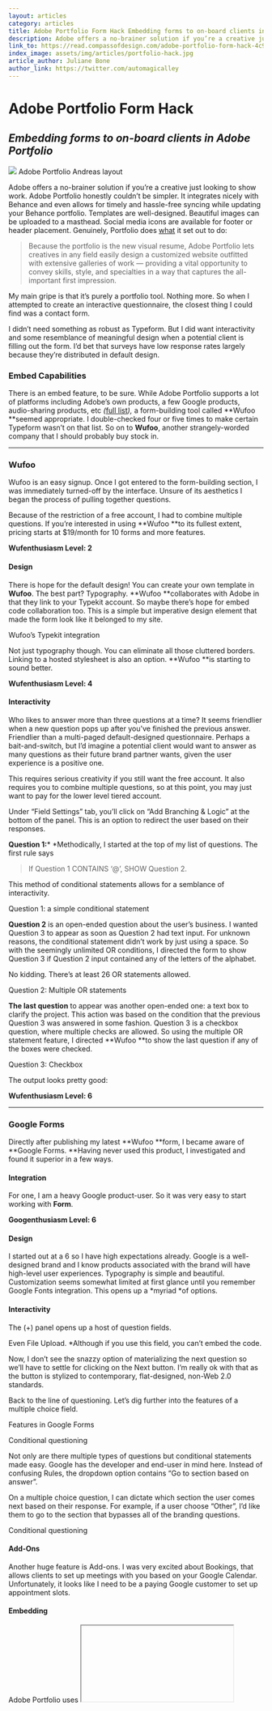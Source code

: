 ```yaml
---
layout: articles
category: articles
title: Adobe Portfolio Form Hack Embedding forms to on-board clients in Adobe Portfolio
description: Adobe offers a no-brainer solution if you’re a creative just looking to show work. Adobe Portfolio honestly couldn’t be simpler. It integrates nicely with Behance and even allows for timely and hassle-free syncing while updating your Behance portfolio. Templates are well-designed. Beautiful images can be uploaded to a masthead.
link_to: https://read.compassofdesign.com/adobe-portfolio-form-hack-4c9a6e2f3c42
index_image: assets/img/articles/portfolio-hack.jpg
article_author: Juliane Bone
author_link: https://twitter.com/automagicalley
---
```

# Adobe Portfolio Form Hack

## *Embedding forms to on-board clients in Adobe Portfolio*

![](https://cdn-images-1.medium.com/max/800/1*Hv-z4LnCJshrhf3uyOtkPQ.png)
<span class="figcaption_hack">Adobe Portfolio Andreas layout</span>

Adobe offers a no-brainer solution if you’re a creative just looking to show
work. Adobe Portfolio honestly couldn’t be simpler. It integrates nicely with
Behance and even allows for timely and hassle-free syncing while updating your
Behance portfolio. Templates are well-designed. Beautiful images can be uploaded
to a masthead. Social media icons are available for footer or header placement.
Genuinely, Portfolio does
[what](https://theblog.adobe.com/introducing-adobe-portfolio-creative-websites/)
it set out to do:

> Because the portfolio is the new visual resume, Adobe Portfolio lets creatives
> in any field easily design a customized website outfitted with extensive
galleries of work — providing a vital opportunity to convey skills, style, and
specialties in a way that captures the all-important first impression.

My main gripe is that it’s purely a portfolio tool. Nothing more. So when I
attempted to create an interactive questionnaire, the closest thing I could find
was a contact form.

I didn’t need something as robust as Typeform. But I did want interactivity and
some resemblance of meaningful design when a potential client is filling out the
form. I’d bet that surveys have low response rates largely because they’re
distributed in default design.

### Embed Capabilities

There is an embed feature, to be sure. While Adobe Portfolio supports a lot of
platforms including Adobe’s own products, a few Google products, audio-sharing
products, etc *(*[full
list](https://help.myportfolio.com/hc/en-us/articles/215684818-What-Embed-Codes-do-you-support)*),*
a form-building tool called **Wufoo **seemed appropriate. I double-checked four
or five times to make certain Typeform wasn’t on that list. So on to **Wufoo**,
another strangely-worded company that I should probably buy stock in.

*****

### Wufoo

Wufoo is an easy signup. Once I got entered to the form-building section, I was
immediately turned-off by the interface. Unsure of its aesthetics I began the
process of pulling together questions.

Because of the restriction of a free account, I had to combine multiple
questions. If you’re interested in using **Wufoo **to its fullest extent,
pricing starts at $19/month for 10 forms and more features.

**Wufenthusiasm Level: 2**

#### Design

There is hope for the default design! You can create your own template in
**Wufoo**. The best part? Typography. **Wufoo **collaborates with Adobe in that
they link to your Typekit account. So maybe there’s hope for embed code
collaboration too. This is a simple but imperative design element that made the
form look like it belonged to my site.

<span class="figcaption_hack">Wufoo’s Typekit integration</span>

Not just typography though. You can eliminate all those cluttered borders.
Linking to a hosted stylesheet is also an option. **Wufoo **is starting to sound
better.

**Wufenthusiasm Level: 4**

#### Interactivity

Who likes to answer more than three questions at a time? It seems friendlier
when a new question pops up after you've finished the previous answer.
Friendlier than a multi-paged default-designed questionnaire. Perhaps a
bait-and-switch, but I’d imagine a potential client would want to answer as many
questions as their future brand partner wants, given the user experience is a
positive one.

This requires serious creativity if you still want the free account. It also
requires you to combine multiple questions, so at this point, you may just want
to pay for the lower level tiered account.

Under “Field Settings” tab, you’ll click on “Add Branching & Logic” at the
bottom of the panel. This is an option to redirect the user based on their
responses.

**Question 1:*** *Methodically, I started at the top of my list of questions.
The first rule says

> If Question 1 CONTAINS ‘@’, SHOW Question 2.

This method of conditional statements allows for a semblance of interactivity.

<span class="figcaption_hack">Question 1: a simple conditional statement</span>

**Question 2** is an open-ended question about the user’s business. I wanted
Question 3 to appear as soon as Question 2 had text input. For unknown reasons,
the conditional statement didn’t work by just using a space. So with the
seemingly unlimited OR conditions, I directed the form to show Question 3 if
Question 2 input contained any of the letters of the alphabet.

No kidding. There’s at least 26 OR statements allowed.

<span class="figcaption_hack">Question 2: Multiple OR statements</span>

**The last question** to appear was another open-ended one: a text box to
clarify the project. This action was based on the condition that the previous
Question 3 was answered in some fashion. Question 3 is a checkbox question,
where multiple checks are allowed. So using the multiple OR statement feature, I
directed **Wufoo **to show the last question if any of the boxes were checked.

<span class="figcaption_hack">Question 3: Checkbox</span>

The output looks pretty good:

**Wufenthusiasm Level: 6**

*****

### Google Forms

Directly after publishing my latest **Wufoo **form, I became aware of **Google
Forms. **Having never used this product, I investigated and found it superior in
a few ways.

#### Integration

For one, I am a heavy Google product-user. So it was very easy to start working
with **Form**.

**Googenthusiasm Level: 6**

#### Design

I started out at a 6 so I have high expectations already. Google is a
well-designed brand and I know products associated with the brand will have
high-level user experiences. Typography is simple and beautiful. Customization
seems somewhat limited at first glance until you remember Google Fonts
integration. This opens up a *myriad *of options.

#### Interactivity

The (+) panel opens up a host of question fields.

Even File Upload. *Although if you use this field, you can’t embed the code.

Now, I don’t see the snazzy option of materializing the next question so we’ll
have to settle for clicking on the Next button. I’m really ok with that as the
button is stylized to contemporary, flat-designed, non-Web 2.0 standards.

Back to the line of questioning. Let’s dig further into the features of a
multiple choice field.

<span class="figcaption_hack">Features in Google Forms</span>

<span class="figcaption_hack">Conditional questioning</span>

Not only are there multiple types of questions but conditional statements made
easy. Google has the developer and end-user in mind here. Instead of confusing
Rules, the dropdown option contains “Go to section based on answer”.

On a multiple choice question, I can dictate which section the user comes next
based on their response. For example, if a user choose “Other”, I’d like them to
go to the section that bypasses all of the branding questions.

<span class="figcaption_hack">Conditional questioning</span>

#### Add-Ons

Another huge feature is Add-ons. I was very excited about Bookings, that allows
clients to set up meetings with you based on your Google Calendar.
Unfortunately, it looks like I need to be a paying Google customer to set up
appointment slots.

#### Embedding

Adobe Portfolio uses <iframe> embed codes, so **Google Forms **embed capability
eluded me at first. So a simple copy/paste function is all you need. Here’s the
final:

**Googenthusiasm Level: 8**

*****

### Review

#### Google Forms vs Wufoo Enthusiasm: Google +2

Looks like Google Forms is the winner.

Try it out! Submit a form and you’ll see conditional logic in action.

Also if you try to pass off lackluster answers, you’ll see another feature
called *response validation*. I might need a copywriter to help me set a
friendlier tone in response validation.

* [Portfolio](https://read.compassofdesign.com/tagged/portfolio?source=post)
* [Onboarding](https://read.compassofdesign.com/tagged/onboarding?source=post)
* [Hack](https://read.compassofdesign.com/tagged/hacks?source=post)
* [Adobe
Portfolio](https://read.compassofdesign.com/tagged/adobe-portfolio?source=post)
* [Google Forms](https://read.compassofdesign.com/tagged/google-forms?source=post)

By clapping more or less, you can signal to us which stories really stand out.

### [Juliane Bone](https://read.compassofdesign.com/@julianebone)

### [Compass of Design](https://read.compassofdesign.com/?source=footer_card)

Some of the best design articles written by members of the Compass of Design
Community to help you strengthen your skills in design, business/freelance, and
marketing yourself.
